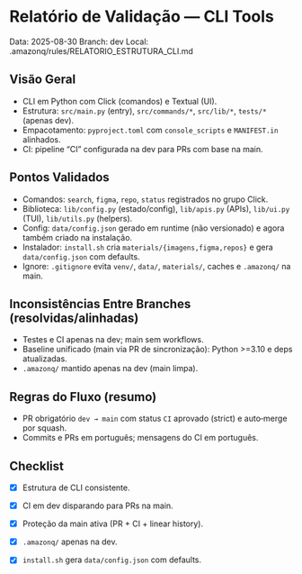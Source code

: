 # Relatório de Validação — CLI Tools

Data: 2025-08-30
Branch: dev
Local: .amazonq/rules/RELATORIO_ESTRUTURA_CLI.md

## Visão Geral
- CLI em Python com Click (comandos) e Textual (UI).
- Estrutura: `src/main.py` (entry), `src/commands/*`, `src/lib/*`, `tests/*` (apenas dev).
- Empacotamento: `pyproject.toml` com `console_scripts` e `MANIFEST.in` alinhados.
- CI: pipeline “CI” configurada na dev para PRs com base na main.

## Pontos Validados
- Comandos: `search`, `figma`, `repo`, `status` registrados no grupo Click.
- Biblioteca: `lib/config.py` (estado/config), `lib/apis.py` (APIs), `lib/ui.py` (TUI), `lib/utils.py` (helpers).
- Config: `data/config.json` gerado em runtime (não versionado) e agora também criado na instalação.
- Instalador: `install.sh` cria `materials/{imagens,figma,repos}` e gera `data/config.json` com defaults.
- Ignore: `.gitignore` evita `venv/`, `data/`, `materials/`, caches e `.amazonq/` na main.

## Inconsistências Entre Branches (resolvidas/alinhadas)
- Testes e CI apenas na dev; main sem workflows.
- Baseline unificado (main via PR de sincronização): Python >=3.10 e deps atualizadas.
- `.amazonq/` mantido apenas na dev (main limpa).

## Regras do Fluxo (resumo)
- PR obrigatório `dev → main` com status `CI` aprovado (strict) e auto‑merge por squash.
- Commits e PRs em português; mensagens do CI em português.

## Checklist
- [x] Estrutura de CLI consistente.
- [x] CI em dev disparando para PRs na main.
- [x] Proteção da main ativa (PR + CI + linear history).
- [x] `.amazonq/` apenas na dev.
- [x] `install.sh` gera `data/config.json` com defaults.

